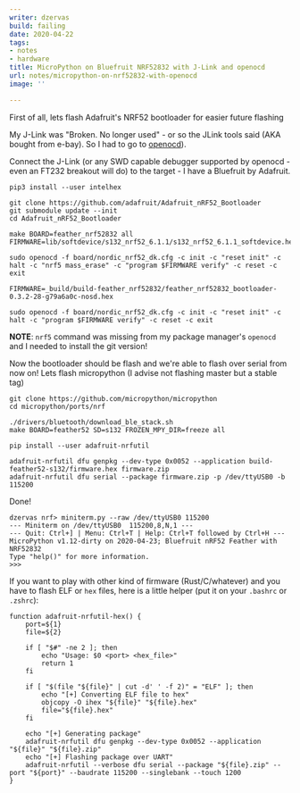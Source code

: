 ```yaml
---
writer: dzervas
build: failing
date: 2020-04-22
tags:
- notes
- hardware
title: MicroPython on Bluefruit NRF52832 with J-Link and openocd
url: notes/micropython-on-nrf52832-with-openocd
image: ''

---
```

First of all, lets flash Adafruit's NRF52 bootloader for easier future flashing

My J-Link was "Broken. No longer used" - or so the JLink tools said (AKA bought from e-bay). So I had to go to [openocd](http://openocd.org)).

Connect the J-Link (or any SWD capable debugger supported by openocd - even an FT232 breakout will do) to the target - I have a Bluefruit by Adafruit.

```shell script
pip3 install --user intelhex

git clone https://github.com/adafruit/Adafruit_nRF52_Bootloader
git submodule update --init
cd Adafruit_nRF52_Bootloader

make BOARD=feather_nrf52832 all
FIRMWARE=lib/softdevice/s132_nrf52_6.1.1/s132_nrf52_6.1.1_softdevice.hex

sudo openocd -f board/nordic_nrf52_dk.cfg -c init -c "reset init" -c halt -c "nrf5 mass_erase" -c "program $FIRMWARE verify" -c reset -c exit

FIRMWARE=_build/build-feather_nrf52832/feather_nrf52832_bootloader-0.3.2-28-g79a6a0c-nosd.hex

sudo openocd -f board/nordic_nrf52_dk.cfg -c init -c "reset init" -c halt -c "program $FIRMWARE verify" -c reset -c exit
```

**NOTE**: `nrf5` command was missing from my package manager's `openocd` and I needed to install the git version!

Now the bootloader should be flash and we're able to flash over serial from now on! Lets flash micropython (I advise not flashing master but a stable tag)

```shell script
git clone https://github.com/micropython/micropython
cd micropython/ports/nrf

./drivers/bluetooth/download_ble_stack.sh
make BOARD=feather52 SD=s132 FROZEN_MPY_DIR=freeze all

pip install --user adafruit-nrfutil

adafruit-nrfutil dfu genpkg --dev-type 0x0052 --application build-feather52-s132/firmware.hex firmware.zip
adafruit-nrfutil dfu serial --package firmware.zip -p /dev/ttyUSB0 -b 115200
```

Done!

    dzervas nrf> miniterm.py --raw /dev/ttyUSB0 115200
    --- Miniterm on /dev/ttyUSB0  115200,8,N,1 ---
    --- Quit: Ctrl+] | Menu: Ctrl+T | Help: Ctrl+T followed by Ctrl+H ---
    MicroPython v1.12-dirty on 2020-04-23; Bluefruit nRF52 Feather with NRF52832
    Type "help()" for more information.
    >>>

If you want to play with other kind of firmware (Rust/C/whatever) and you have to flash ELF or `hex` files, here is a little helper (put it on your `.bashrc` or `.zshrc`):

```shell script
function adafruit-nrfutil-hex() {
	port=${1}
	file=${2}

	if [ "$#" -ne 2 ]; then
		echo "Usage: $0 <port> <hex_file>"
		return 1
	fi

	if [ "$(file "${file}" | cut -d' ' -f 2)" = "ELF" ]; then
		echo "[+] Converting ELF file to hex"
		objcopy -O ihex "${file}" "${file}.hex"
 		file="${file}.hex"
	fi

	echo "[+] Generating package"
	adafruit-nrfutil dfu genpkg --dev-type 0x0052 --application "${file}" "${file}.zip"
	echo "[+] Flashing package over UART"
	adafruit-nrfutil --verbose dfu serial --package "${file}.zip" --port "${port}" --baudrate 115200 --singlebank --touch 1200
}
```